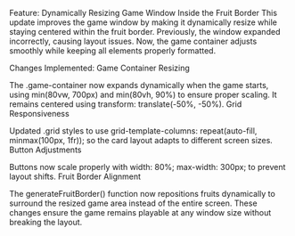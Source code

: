 Feature: Dynamically Resizing Game Window Inside the Fruit Border
This update improves the game window by making it dynamically resize while staying centered within the fruit border. Previously, the window expanded incorrectly, causing layout issues. Now, the game container adjusts smoothly while keeping all elements properly formatted.

Changes Implemented:
Game Container Resizing

The .game-container now expands dynamically when the game starts, using min(80vw, 700px) and min(80vh, 90%) to ensure proper scaling.
It remains centered using transform: translate(-50%, -50%).
Grid Responsiveness

Updated .grid styles to use grid-template-columns: repeat(auto-fill, minmax(100px, 1fr)); so the card layout adapts to different screen sizes.
Button Adjustments

Buttons now scale properly with width: 80%; max-width: 300px; to prevent layout shifts.
Fruit Border Alignment

The generateFruitBorder() function now repositions fruits dynamically to surround the resized game area instead of the entire screen.
These changes ensure the game remains playable at any window size without breaking the layout.

